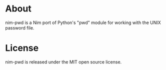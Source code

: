About
=====

nim-pwd is a Nim port of Python's "pwd" module for working with the UNIX password file.

License
=======

nim-pwd is released under the MIT open source license.
